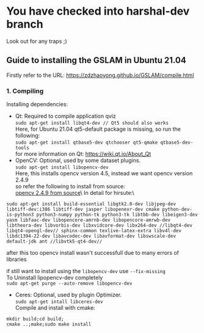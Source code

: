 # You have checked into harshal-dev branch

Look out for any traps ;)

## Guide to installing the GSLAM in Ubuntu 21.04
Firstly refer to the URL: https://zdzhaoyong.github.io/GSLAM/compile.html

### 1. Compiling
Installing dependencies:
- Qt: Required to compile application qviz\
`sudo apt-get install libqt4-dev // Qt5 should also works `\
Here, for Ubuntu 21.04 qt5-default package is missing, so run the following:\
`sudo apt-get install qtbase5-dev qtchooser qt5-qmake qtbase5-dev-tools`\
for more information on Qt: https://wiki.qt.io/About_Qt
- OpenCV: Optional, used by some dataset plugins.\
`sudo apt-get install libopencv-dev `\
Here, this installs opencv version 4.5, instead we want opencv version 2.4.9\
so refer the following to install from source: \
[opencv 2.4.9 from source](https://elementztechblog.wordpress.com/2014/07/28/installing-opencv-2-4-9-in-linux/#:~:text=Decompress%20the%20file%20obtained%20above%20using%20the%20below%20command.&text=cmake%20%2DD%20WITH_TBB%3DON%20%2D,%2DD%20CMAKE_INSTALL_PREFIX%3D%2Fusr%20..&text=Finally%20install%20the%20build%20files%20to%20your%20system.)\
In detail for hirsute:\
```
sudo apt-get install build-essential libgtk2.0-dev libjpeg-dev libtiff-dev:i386 libtiff-dev jasper libopenexr-dev cmake python-dev-is-python3 python3-numpy python-tk python3-tk libtbb-dev libeigen3-dev yasm libfaac-dev libopencore-amrnb-dev libopencore-amrwb-dev libtheora-dev libvorbis-dev libxvidcore-dev libx264-dev //libqt4-dev libqt4-opengl-dev// sphinx-common texlive-latex-extra libv4l-dev libdc1394-22-dev libavcodec-dev libavformat-dev libswscale-dev default-jdk ant //libvtk5-qt4-dev//
```
after this too opencv install wasn't successfull due to many errors of libraries

if still want to install using the `libopencv-dev` use `--fix-missing`\
To Uninstall lipopencv-dev completely\
`sudo apt-get purge --auto-remove libopencv-dev`

- Ceres: Optional, used by plugin Optimizer.\
`sudo apt-get intall libceres-dev `\
Compile and install with cmake:
```
mkdir build;cd build;
cmake ..;make;sudo make install
```
